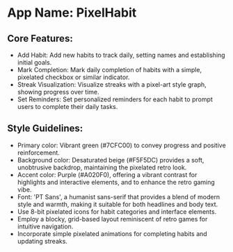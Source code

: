 # **App Name**: PixelHabit

## Core Features:

- Add Habit: Add new habits to track daily, setting names and establishing initial goals.
- Mark Completion: Mark daily completion of habits with a simple, pixelated checkbox or similar indicator.
- Streak Visualization: Visualize streaks with a pixel-art style graph, showing progress over time.
- Set Reminders: Set personalized reminders for each habit to prompt users to complete their daily tasks.

## Style Guidelines:

- Primary color: Vibrant green (#7CFC00) to convey progress and positive reinforcement.
- Background color: Desaturated beige (#F5F5DC) provides a soft, unobtrusive backdrop, maintaining the pixelated retro look.
- Accent color: Purple (#A020F0), offering a vibrant contrast for highlights and interactive elements, and to enhance the retro gaming vibe.
- Font: 'PT Sans', a humanist sans-serif that provides a blend of modern style and warmth, making it suitable for both headlines and body text.
- Use 8-bit pixelated icons for habit categories and interface elements.
- Employ a blocky, grid-based layout reminiscent of retro games for intuitive navigation.
- Incorporate simple pixelated animations for completing habits and updating streaks.